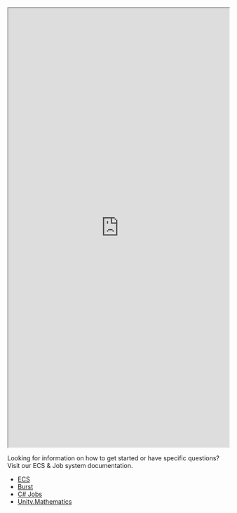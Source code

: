 
<iframe src="https://docs.unity3d.com/Packages/com.unity.entities@latest/" style="width:100%; height:1000px;" ></iframe>

Looking for information on how to get started or have specific questions? Visit our ECS & Job system documentation.

-   [ECS](https://docs.unity3d.com/Packages/com.unity.entities@latest/index.html)
-   [Burst](https://docs.unity3d.com/Packages/com.unity.burst@latest/index.html)
-   [C# Jobs](https://docs.unity3d.com/Manual/JobSystem.html)
-   [Unity.Mathematics](https://docs.unity3d.com/Packages/com.unity.mathematics@latest/index.html)
